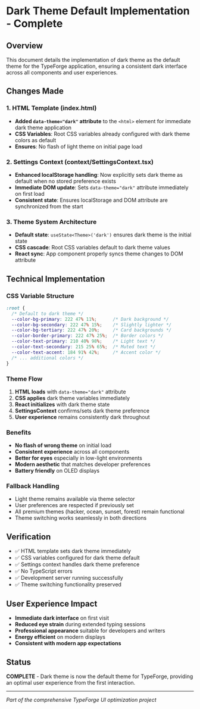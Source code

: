 # Dark Theme Default Implementation - Complete

## Overview
This document details the implementation of dark theme as the default theme for the TypeForge application, ensuring a consistent dark interface across all components and user experiences.

## Changes Made

### 1. HTML Template (index.html)
- **Added `data-theme="dark"` attribute** to the `<html>` element for immediate dark theme application
- **CSS Variables**: Root CSS variables already configured with dark theme colors as default
- **Ensures**: No flash of light theme on initial page load

### 2. Settings Context (context/SettingsContext.tsx)
- **Enhanced localStorage handling**: Now explicitly sets dark theme as default when no stored preference exists
- **Immediate DOM update**: Sets `data-theme="dark"` attribute immediately on first load
- **Consistent state**: Ensures localStorage and DOM attribute are synchronized from the start

### 3. Theme System Architecture
- **Default state**: `useState<Theme>('dark')` ensures dark theme is the initial state
- **CSS cascade**: Root CSS variables default to dark theme values
- **React sync**: App component properly syncs theme changes to DOM attribute

## Technical Implementation

### CSS Variable Structure
```css
:root {
  /* Default to dark theme */
  --color-bg-primary: 222 47% 11%;      /* Dark background */
  --color-bg-secondary: 222 47% 15%;    /* Slightly lighter */
  --color-bg-tertiary: 222 47% 20%;     /* Card backgrounds */
  --color-border-primary: 222 47% 25%;  /* Border colors */
  --color-text-primary: 210 40% 98%;    /* Light text */
  --color-text-secondary: 215 25% 65%;  /* Muted text */
  --color-text-accent: 184 91% 42%;     /* Accent color */
  /* ... additional colors */
}
```

### Theme Flow
1. **HTML loads** with `data-theme="dark"` attribute
2. **CSS applies** dark theme variables immediately
3. **React initializes** with dark theme state
4. **SettingsContext** confirms/sets dark theme preference
5. **User experience** remains consistently dark throughout

### Benefits
- **No flash of wrong theme** on initial load
- **Consistent experience** across all components
- **Better for eyes** especially in low-light environments
- **Modern aesthetic** that matches developer preferences
- **Battery friendly** on OLED displays

### Fallback Handling
- Light theme remains available via theme selector
- User preferences are respected if previously set
- All premium themes (hacker, ocean, sunset, forest) remain functional
- Theme switching works seamlessly in both directions

## Verification
- ✅ HTML template sets dark theme immediately
- ✅ CSS variables configured for dark theme default
- ✅ Settings context handles dark theme preference
- ✅ No TypeScript errors
- ✅ Development server running successfully
- ✅ Theme switching functionality preserved

## User Experience Impact
- **Immediate dark interface** on first visit
- **Reduced eye strain** during extended typing sessions
- **Professional appearance** suitable for developers and writers
- **Energy efficient** on modern displays
- **Consistent with modern app expectations**

## Status
**COMPLETE** - Dark theme is now the default theme for TypeForge, providing an optimal user experience from the first interaction.

---
*Part of the comprehensive TypeForge UI optimization project*
